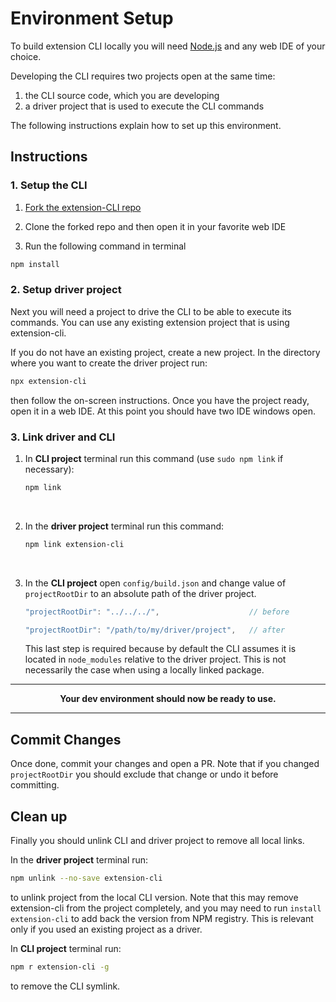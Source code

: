 # Environment Setup


To build extension CLI locally you will need [Node.js](https://nodejs.org/en/download/)
and any web IDE of your choice.

Developing the CLI requires two projects open at the same time:

1. the CLI source code, which you are developing
2. a driver project that is used to execute the CLI commands

The following instructions explain how to set up this environment.

## Instructions

### 1. Setup the CLI

1. [Fork the extension-CLI repo](https://github.com/MobileFirstLLC/extension-cli/fork)

2. Clone the forked repo and then open it in your favorite web IDE

3. Run the following command in terminal 

```bash
npm install   
```

### 2. Setup driver project

Next you will need a project to drive the CLI to be able to execute its commands.
You can use any existing extension project that is using extension-cli.

If you do not have an existing project, create a new project. In the directory where you want to create the driver project run:

```bash
npx extension-cli
```

then follow the on-screen instructions. Once you have the project ready, open it in a web IDE. 
At this point you should have two IDE windows open.   

### 3. Link driver and CLI


1. In **CLI project** terminal run this command (use `sudo npm link` if necessary):

    ```bash
    npm link  
    ```
    
    <br/>

2. In the **driver project** terminal run this command:    
    
    ```bash
    npm link extension-cli
    ``` 
    
    <br/>

3.  In the **CLI project** open `config/build.json` and change value of `projectRootDir`
    to an absolute path of the driver project.
    
    ```js            
    "projectRootDir": "../../../",                    // before
    
    "projectRootDir": "/path/to/my/driver/project",   // after
    ```
    
    This last step is required because by default the CLI assumes it is located
    in `node_modules` relative to the driver project. This is not necessarily
    the case when using a locally linked package.
    
* * * 

**<center>Your dev environment should now be ready to use.</center>**
 
* * * 

## Commit Changes

Once done, commit your changes and open a PR.
Note that if you changed `projectRootDir` you should exclude that change or
 undo it before committing.


## Clean up

Finally you should unlink CLI and driver project to remove all local links.

In the **driver project** terminal run:    
    
```bash
npm unlink --no-save extension-cli
``` 

to unlink project from the local CLI version. Note that this may remove
extension-cli from the project completely, and you may need to run `install extension-cli`
to add back the version from NPM registry. This is relevant only if you used
an existing project as a driver.


In **CLI project** terminal run:

```bash
npm r extension-cli -g
```

to remove the CLI symlink.
